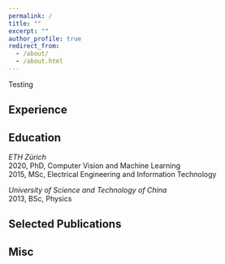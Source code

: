 ```yaml
---
permalink: /
title: ""
excerpt: ""
author_profile: true
redirect_from: 
  - /about/
  - /about.html
---
```


Testing

## <a name="exp"></a> Experience


## <a name="edu"></a> Education
*ETH Zürich*\
2020, PhD, Computer Vision and Machine Learning\
2015, MSc, Electrical Engineering and Information Technology

*University of Science and Technology of China*\
2013, BSc, Physics


## <a name="pub"></a> Selected Publications

## <a name="misc"></a> Misc



